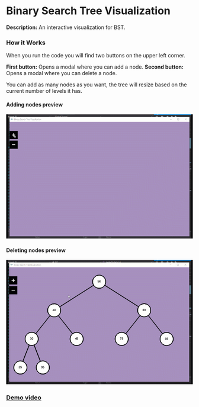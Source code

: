 
# Binary Search Tree Visualization
**Description:** An interactive visualization for BST.


### How it Works
When you run the code you will find two buttons on the upper left corner.

**First button:** Opens a modal where you can add a node.
**Second button:** Opens a modal where you can delete a node.

You can add as many nodes as you want, the tree will resize based on the current number of levels it has.

#### Adding nodes preview
![Adding nodes preview](preview/ADD.gif "assignment_1_preview")

#### Deleting nodes preview
![Deleting nodes preview](preview/DELETE.gif "assignment_1_preview")

### [Demo video](https://youtu.be/uqg4QhZ1AEE)